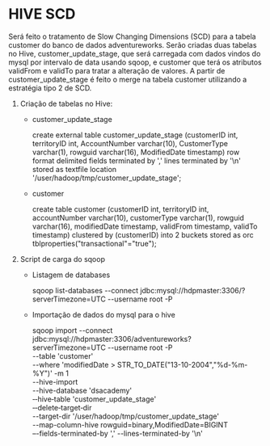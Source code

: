 # HIVE SCD

Será feito o tratamento de Slow Changing Dimensions (SCD) para a tabela customer do banco de dados adventureworks. Serão criadas duas tabelas no Hive, customer_update_stage, que será carregada com dados vindos do mysql por intervalo de data usando sqoop, e customer que terá os atributos validFrom e validTo para tratar a alteração de valores. A partir de customer_update_stage é feito o merge na tabela customer utilizando a estratégia tipo 2 de SCD.

1. Criação de tabelas no Hive:
    - customer_update_stage
    
      create external table customer_update_stage
      (customerID int, territoryID int, AccountNumber varchar(10), CustomerType  varchar(1),  rowguid varchar(16), ModifiedDate timestamp)
      row format delimited fields terminated by ',' lines terminated by '\n' stored as textfile
      location '/user/hadoop/tmp/customer_update_stage';
   
    - customer

      create table customer
      (customerID int, territoryID int, accountNumber varchar(10), customerType  varchar(1),  rowguid varchar(16), modifiedDate timestamp, validFrom timestamp, validTo timestamp)
      clustered by (customerID) into 2 buckets stored as orc
      tblproperties("transactional"="true");

2. Script de carga do sqoop

    - Listagem de databases
    
        sqoop list-databases --connect jdbc:mysql://hdpmaster:3306/?serverTimezone=UTC --username root -P
    
    - Importação de dados do mysql para o hive
    
        sqoop import --connect jdbc:mysql://hdpmaster:3306/adventureworks?serverTimezone=UTC --username root -P \
        --table 'customer' \
        --where 'modifiedDate > STR_TO_DATE("13-10-2004","%d-%m-%Y")'
        -m 1 \
        --hive-import \
        --hive-database 'dsacademy' \
        ‐‐hive‐table 'customer_update_stage' \
        ‐‐delete‐target‐dir \
        --target-dir '/user/hadoop/tmp/customer_update_stage' \
        --map-column-hive rowguid=binary,ModifiedDate=BIGINT \
        –-fields-terminated-by ','
        --lines-terminated-by '\n'
